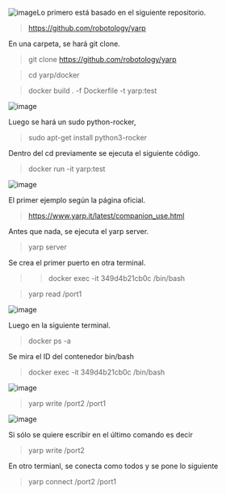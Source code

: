 ![image](https://github.com/andresfespinosas/Masters-in-Robotics-and-IA-University-of-Leon./assets/128443182/5a0a48ee-c6f5-45ec-9a70-17ac2684c662)Lo primero está basado en el siguiente repositorio.

> https://github.com/robotology/yarp

En una carpeta, se hará git clone.

>git clone https://github.com/robotology/yarp

>cd yarp/docker

>docker build . -f Dockerfile -t yarp:test

![image](https://github.com/andresfespinosas/Masters-in-Robotics-and-IA-University-of-Leon./assets/128443182/39f14bd0-d49e-4146-834d-f3a0856f9aae)

Luego se hará un sudo python-rocker,

>sudo apt-get install python3-rocker

Dentro del cd previamente se ejecuta el siguiente código.

>docker run -it yarp:test

![image](https://github.com/andresfespinosas/Masters-in-Robotics-and-IA-University-of-Leon./assets/128443182/dd436e3a-1167-4a5e-b169-4f2721c6ca74)

El primer ejemplo según la página oficial.

>https://www.yarp.it/latest/companion_use.html

Antes que nada, se ejecuta el yarp server.

>yarp server

Se crea el primer puerto en otra terminal.

>>docker exec -it 349d4b21cb0c /bin/bash 

>yarp read /port1

![image](https://github.com/andresfespinosas/Masters-in-Robotics-and-IA-University-of-Leon./assets/128443182/8db6dde9-ced7-49f4-a5df-0a66a102751d)

Luego en la siguiente terminal.

>docker ps -a

Se mira el ID del contenedor bin/bash

>docker exec -it 349d4b21cb0c /bin/bash 

![image](https://github.com/andresfespinosas/Masters-in-Robotics-and-IA-University-of-Leon./assets/128443182/4793c247-8dbf-43dd-8608-177168058560)

>yarp write /port2 /port1

![image](https://github.com/andresfespinosas/Masters-in-Robotics-and-IA-University-of-Leon./assets/128443182/1ad2d013-e4be-4314-b8d7-5ab35feb8228)


Si sólo se quiere escribir en el último comando es decir

>yarp write /port2

En otro termianl, se conecta como todos y se pone lo siguiente

>yarp connect /port2 /port1

